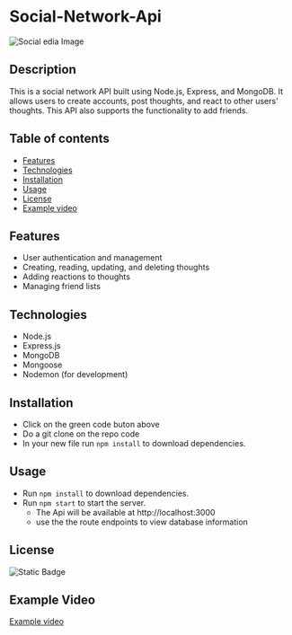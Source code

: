 # Social-Network-Api

![Social edia Image](https://tse4.mm.bing.net/th?id=OIF.k2Y6SCdSTgLY0FrW528QHg&pid=Api&P=0&h=220)


## Description
This is a social network API built using Node.js, Express, and MongoDB. It allows users to create accounts, post thoughts, and react to other users' thoughts. This API also supports the functionality to add friends.

## Table of contents
- [Features](#features)
- [Technologies](#technologies)
- [Installation](#installation)
- [Usage](#usage)
- [License](#license)
- [Example video](#example-video)


## Features

- User authentication and management
- Creating, reading, updating, and deleting thoughts
- Adding reactions to thoughts
- Managing friend lists

## Technologies

- Node.js
- Express.js
- MongoDB
- Mongoose
- Nodemon (for development)

## Installation
- Click on the green code buton above
- Do a git clone on the repo code
- In your new file run `npm install` to download dependencies.

## Usage

- Run `npm install` to download dependencies.
- Run `npm start` to start the server.
  - The Api will be available at http://localhost:3000
  - use the the route endpoints to view database information

## License
![Static Badge](https://img.shields.io/badge/license-MIT-blue)

## Example Video
[Example video](https://drive.google.com/file/d/12KM_PovXWpSG3rGOz46dEobodWv7rqbs/view)